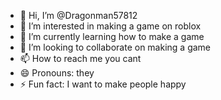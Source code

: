 - 👋 Hi, I’m @Dragonman57812
- 👀 I’m interested in making a game on roblox
- 🌱 I’m currently learning how to make a game 
- 💞️ I’m looking to collaborate on making a game
- 📫 How to reach me you cant 
- 😄 Pronouns: they
- ⚡ Fun fact: I want to make people happy

<!---
Dragonman57812/Dragonman57812 is a ✨ special ✨ repository because its `README.md` (this file) appears on your GitHub profile.
You can click the Preview link to take a look at your changes.
--->
